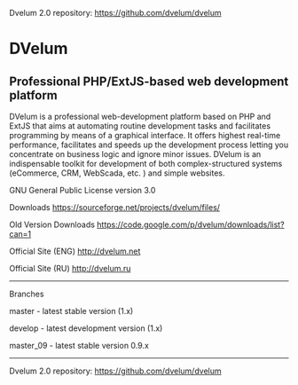 Dvelum 2.0 repository: https://github.com/dvelum/dvelum

DVelum
======

Professional PHP/ExtJS-based web development platform
------


DVelum is a professional web-development platform based on PHP and ExtJS that aims at automating routine development tasks and facilitates programming by means of a graphical interface.
It offers highest real-time performance, facilitates and speeds up the development process letting you concentrate on business logic and ignore minor issues.
DVelum is an indispensable toolkit for development of both complex-structured systems (eCommerce, CRM, WebScada, etc. ) and simple websites.

GNU General Public License version 3.0


Downloads https://sourceforge.net/projects/dvelum/files/

Old Version Downloads https://code.google.com/p/dvelum/downloads/list?can=1

Official Site (ENG) http://dvelum.net

Official Site (RU)  http://dvelum.ru

------
Branches

master -  latest stable version (1.x)

develop - latest development version (1.x)

master_09 - latest stable version 0.9.x

-----

Dvelum 2.0 repository: https://github.com/dvelum/dvelum
